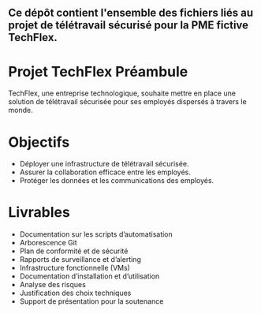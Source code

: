 Ce dépôt contient l'ensemble des fichiers liés au projet de télétravail sécurisé pour la PME fictive TechFlex. 
--

# Projet TechFlex Préambule
TechFlex, une entreprise technologique, souhaite mettre en place une solution de télétravail sécurisée pour ses employés dispersés à travers le monde.

# Objectifs
- Déployer une infrastructure de télétravail sécurisée.
- Assurer la collaboration efficace entre les employés.
- Protéger les données et les communications des employés.

# Livrables
- Documentation sur les scripts d’automatisation
- Arborescence Git
- Plan de conformité et de sécurité
- Rapports de surveillance et d’alerting
- Infrastructure fonctionnelle (VMs)
- Documentation d’installation et d’utilisation
- Analyse des risques
- Justification des choix techniques
- Support de présentation pour la soutenance 
